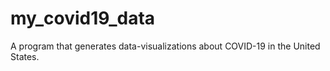 # my_covid19_data
A program that generates data-visualizations about COVID-19 in the United States.

